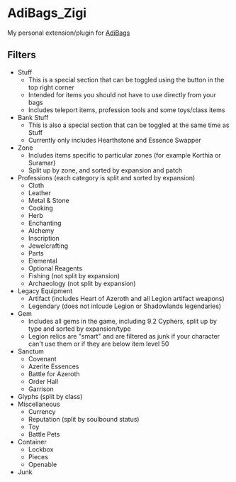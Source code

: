 # AdiBags_Zigi

My personal extension/plugin for [AdiBags](https://github.com/glassleo/AdiBags)

## Filters

- Stuff
  - This is a special section that can be toggled using the button in the top right corner
  - Intended for items you should not have to use directly from your bags
  - Includes teleport items, profession tools and some toys/class items
- Bank Stuff
  - This is also a special section that can be toggled at the same time as Stuff
  - Currently only includes Hearthstone and Essence Swapper
- Zone
  - Includes items specific to particular zones (for example Korthia or Suramar)
  - Split up by zone, and sorted by expansion and patch
- Professions (each category is split and sorted by expansion)
  - Cloth
  - Leather
  - Metal & Stone
  - Cooking
  - Herb
  - Enchanting
  - Alchemy
  - Inscription
  - Jewelcrafting
  - Parts
  - Elemental
  - Optional Reagents
  - Fishing (not split by expansion)
  - Archaeology (not split by expansion)
- Legacy Equipment
  - Artifact (includes Heart of Azeroth and all Legion artifact weapons)
  - Legendary (does not inlcude Legion or Shadowlands legendaries)
- Gem
  - Includes all gems in the game, including 9.2 Cyphers, split up by type and sorted by expansion/type
  - Legion relics are "smart" and are filtered as junk if your character can't use them or if they are below item level 50
- Sanctum
  - Covenant
  - Azerite Essences
  - Battle for Azeroth
  - Order Hall
  - Garrison
- Glyphs (split by class)
- Miscellaneous
  - Currency
  - Reputation (split by soulbound status)
  - Toy
  - Battle Pets
- Container
  - Lockbox
  - Pieces
  - Openable
- Junk
